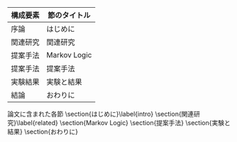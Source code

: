 構成要素 | 節のタイトル
 --- | --- 
序論 | はじめに
関連研究 | 関連研究
提案手法 | Markov Logic
提案手法 | 提案手法
実験結果 | 実験と結果
結論 | おわりに

論文に含まれた各節
\section{はじめに}\label{intro}
\section{関連研究}\label{related}
\section{Markov Logic}
\section{提案手法}
\section{実験と結果}
\section{おわりに}
